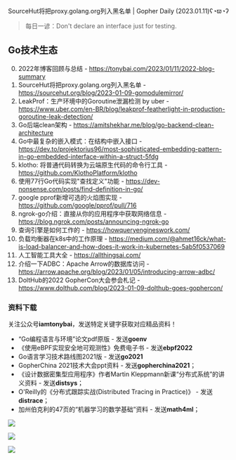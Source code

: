 SourceHut将把proxy.golang.org列入黑名单 | Gopher Daily (2023.01.11)ʕ◔ϖ◔ʔ

>每日一谚：Don't declare an interface just for testing.

## Go技术生态

0. 2022年博客回顾与总结 - https://tonybai.com/2023/01/11/2022-blog-summary
1. SourceHut将把proxy.golang.org列入黑名单 - https://sourcehut.org/blog/2023-01-09-gomodulemirror/
2. LeakProf：生产环境中的Goroutine泄漏检测 by uber - https://www.uber.com/en-BR/blog/leakprof-featherlight-in-production-goroutine-leak-detection/
3. Go后端clean架构 - https://amitshekhar.me/blog/go-backend-clean-architecture
4. Go中最复杂的嵌入模式：在结构中嵌入接口 - https://dev.to/projektorius96/most-sophisticated-embedding-pattern-in-go-embedded-interface-within-a-struct-5fdg
5. klotho: 将普通代码转换为云端原生代码的命令行工具 - https://github.com/KlothoPlatform/klotho
6. 使用77行Go代码实现"查找定义"功能 - https://dev-nonsense.com/posts/find-definition-in-go/
7. google pprof新增可选的火焰图实现 - https://github.com/google/pprof/pull/716
8. ngrok-go介绍：直接从你的应用程序中获取网络信息 - https://blog.ngrok.com/posts/announcing-ngrok-go
9. 查询引擎是如何工作的 - https://howqueryengineswork.com/
10. 负载均衡器在k8s中的工作原理 - https://medium.com/@ahmet16ck/what-is-load-balancer-and-how-does-it-work-in-kubernetes-5ab5f0537069
11. 人工智能工具大全 - https://allthingsai.com/
12. 介绍一下ADBC：Apache Arrow的数据库访问 - https://arrow.apache.org/blog/2023/01/05/introducing-arrow-adbc/
13. DoltHub的2022 GopherCon大会参会札记 - https://www.dolthub.com/blog/2023-01-09-dolthub-goes-gophercon/

### 资料下载

关注公众号**iamtonybai**，发送特定关键字获取对应精品资料！

* “Go编程语言与环境”论文pdf原版 - 发送**goenv**
* 《使用eBPF实现安全地可观测性》免费电子书 - 发送**ebpf2022**
* Go语言学习技术路线图2021版 - 发送**go2021**
* GopherChina 2021技术大会ppt资料 - 发送**gopherchina2021**；
* 《设计数据密集型应用程序》作者Martin Kleppmann新课“分布式系统”的讲义资料 - 发送**distsys**；
* O'Reilly的《分布式跟踪实战(Distributed Tracing in Practice)》 - 发送**distrace**；
* 加州伯克利的47页的“机器学习的数学基础”资料 - 发送**math4ml**；

![](https://mmbiz.qpic.cn/mmbiz_png/cH6WzfQ94mb54jsFJZ3Knmz8obUsf3PBShthmdSw5E01TcYmUReGkj0BWpxHak1HlnlzHvLmKax53YSGr7aNlA/0?wx_fmt=png)

![](https://mmbiz.qpic.cn/mmbiz_png/cH6WzfQ94mZsOgPXTXZgWiaE03ib9r9WFJXC6xJCA5Y6VSesOZqlGxYfODibvR7UPGxiaM7SZZNQZkRtggPXEfBdwQ/0?wx_fmt=png)

![](https://mmbiz.qpic.cn/mmbiz_png/cH6WzfQ94mb54jsFJZ3Knmz8obUsf3PBrSoqeMvoWCticN2cpU64fJ0FYQdXJhP7ia7WRh8628uOAsQYeE2NibRRw/0?wx_fmt=png)

